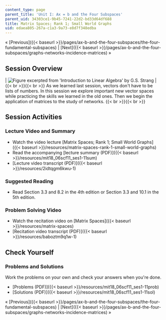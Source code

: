 ```yaml
---
content_type: page
parent_title: 'Unit I: Ax = b and the Four Subspaces'
parent_uid: 34303ce1-9b45-7241-22d2-bd33d64df688
title: Matrix Spaces; Rank 1; Small World Graphs
uid: edaea805-267a-c1a3-9a73-e8d7f348edba
---
```


« [Previous]({{< baseurl >}}/pages/ax-b-and-the-four-subspaces/the-four-fundamental-subspaces) | [Next]({{< baseurl >}}/pages/ax-b-and-the-four-subspaces/graphs-networks-incidence-matrices) »

Session Overview
----------------

| ![Figure excerpted from 'Introduction to Linear Algebra' by G.S. Strang](BASEURL_PLACEHOLDER/resources/1_11) |  {{< br >}}{{< br >}} As we learned last session, vectors don't have to be lists of numbers. In this session we explore important new vector spaces while practicing the skills we learned in the old ones. Then we begin the application of matrices to the study of networks. {{< br >}}{{< br >}}  

Session Activities
------------------

### Lecture Video and Summary

*   Watch the video lecture [Matrix Spaces; Rank 1; Small World Graphs]({{< baseurl >}}/resources/matrix-spaces-rank-1-small-world-graphs)
*   Read the accompanying [lecture summary (PDF)]({{< baseurl >}}/resources/mit18_06scf11_ses1-11sum)
*   [Lecture video transcript (PDF)]({{< baseurl >}}/resources/2idtqgm6kwu-1)

### Suggested Reading

*   Read Section 3.3 and 8.2 in the 4th edition or Section 3.3 and 10.1 in the 5th edition.

### Problem Solving Video

*   Watch the recitation video on [Matrix Spaces]({{< baseurl >}}/resources/matrix-spaces)
*   [Recitation video transcript (PDF)]({{< baseurl >}}/resources/baboztm9q1w-1)

Check Yourself
--------------

### Problems and Solutions

Work the problems on your own and check your answers when you're done.

*   [Problems (PDF)]({{< baseurl >}}/resources/mit18_06scf11_ses1-11prob)
*   [Solutions (PDF)]({{< baseurl >}}/resources/mit18_06scf11_ses1-11sol)

« [Previous]({{< baseurl >}}/pages/ax-b-and-the-four-subspaces/the-four-fundamental-subspaces) | [Next]({{< baseurl >}}/pages/ax-b-and-the-four-subspaces/graphs-networks-incidence-matrices) »